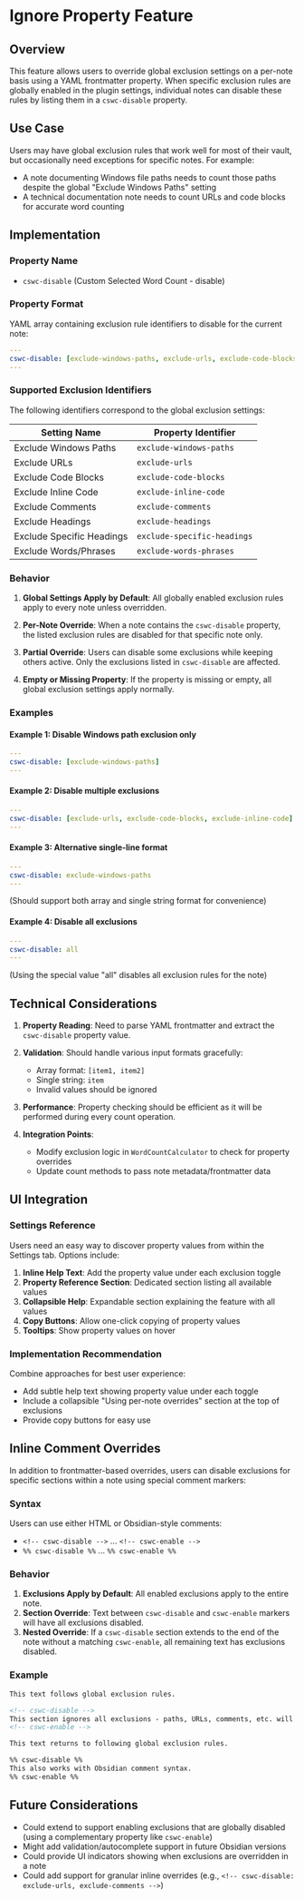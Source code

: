 # Ignore Property Feature

## Overview

This feature allows users to override global exclusion settings on a per-note basis using a YAML frontmatter property. When specific exclusion rules are globally enabled in the plugin settings, individual notes can disable these rules by listing them in a `cswc-disable` property.

## Use Case

Users may have global exclusion rules that work well for most of their vault, but occasionally need exceptions for specific notes. For example:
- A note documenting Windows file paths needs to count those paths despite the global "Exclude Windows Paths" setting
- A technical documentation note needs to count URLs and code blocks for accurate word counting

## Implementation

### Property Name
- `cswc-disable` (Custom Selected Word Count - disable)

### Property Format
YAML array containing exclusion rule identifiers to disable for the current note:

```yaml
---
cswc-disable: [exclude-windows-paths, exclude-urls, exclude-code-blocks]
---
```

### Supported Exclusion Identifiers

The following identifiers correspond to the global exclusion settings:

| Setting Name | Property Identifier |
|--------------|-------------------|
| Exclude Windows Paths | `exclude-windows-paths` |
| Exclude URLs | `exclude-urls` |
| Exclude Code Blocks | `exclude-code-blocks` |
| Exclude Inline Code | `exclude-inline-code` |
| Exclude Comments | `exclude-comments` |
| Exclude Headings | `exclude-headings` |
| Exclude Specific Headings | `exclude-specific-headings` |
| Exclude Words/Phrases | `exclude-words-phrases` |

### Behavior

1. **Global Settings Apply by Default**: All globally enabled exclusion rules apply to every note unless overridden.

2. **Per-Note Override**: When a note contains the `cswc-disable` property, the listed exclusion rules are disabled for that specific note only.

3. **Partial Override**: Users can disable some exclusions while keeping others active. Only the exclusions listed in `cswc-disable` are affected.

4. **Empty or Missing Property**: If the property is missing or empty, all global exclusion settings apply normally.

### Examples

#### Example 1: Disable Windows path exclusion only
```yaml
---
cswc-disable: [exclude-windows-paths]
---
```

#### Example 2: Disable multiple exclusions
```yaml
---
cswc-disable: [exclude-urls, exclude-code-blocks, exclude-inline-code]
---
```

#### Example 3: Alternative single-line format
```yaml
---
cswc-disable: exclude-windows-paths
---
```
(Should support both array and single string format for convenience)

#### Example 4: Disable all exclusions
```yaml
---
cswc-disable: all
---
```
(Using the special value "all" disables all exclusion rules for the note)

## Technical Considerations

1. **Property Reading**: Need to parse YAML frontmatter and extract the `cswc-disable` property value.

2. **Validation**: Should handle various input formats gracefully:
   - Array format: `[item1, item2]`
   - Single string: `item`
   - Invalid values should be ignored

3. **Performance**: Property checking should be efficient as it will be performed during every count operation.

4. **Integration Points**:
   - Modify exclusion logic in `WordCountCalculator` to check for property overrides
   - Update count methods to pass note metadata/frontmatter data

## UI Integration

### Settings Reference
Users need an easy way to discover property values from within the Settings tab. Options include:

1. **Inline Help Text**: Add the property value under each exclusion toggle
2. **Property Reference Section**: Dedicated section listing all available values
3. **Collapsible Help**: Expandable section explaining the feature with all values
4. **Copy Buttons**: Allow one-click copying of property values
5. **Tooltips**: Show property values on hover

### Implementation Recommendation
Combine approaches for best user experience:
- Add subtle help text showing property value under each toggle
- Include a collapsible "Using per-note overrides" section at the top of exclusions
- Provide copy buttons for easy use

## Inline Comment Overrides

In addition to frontmatter-based overrides, users can disable exclusions for specific sections within a note using special comment markers:

### Syntax

Users can use either HTML or Obsidian-style comments:
- `<!-- cswc-disable -->` ... `<!-- cswc-enable -->`
- `%% cswc-disable %%` ... `%% cswc-enable %%`

### Behavior

1. **Exclusions Apply by Default**: All enabled exclusions apply to the entire note.
2. **Section Override**: Text between `cswc-disable` and `cswc-enable` markers will have all exclusions disabled.
3. **Nested Override**: If a `cswc-disable` section extends to the end of the note without a matching `cswc-enable`, all remaining text has exclusions disabled.

### Example

```markdown
This text follows global exclusion rules.

<!-- cswc-disable -->
This section ignores all exclusions - paths, URLs, comments, etc. will all be counted.
<!-- cswc-enable -->

This text returns to following global exclusion rules.

%% cswc-disable %%
This also works with Obsidian comment syntax.
%% cswc-enable %%
```

## Future Considerations

- Could extend to support enabling exclusions that are globally disabled (using a complementary property like `cswc-enable`)
- Might add validation/autocomplete support in future Obsidian versions
- Could provide UI indicators showing when exclusions are overridden in a note
- Could add support for granular inline overrides (e.g., `<!-- cswc-disable: exclude-urls, exclude-comments -->`)